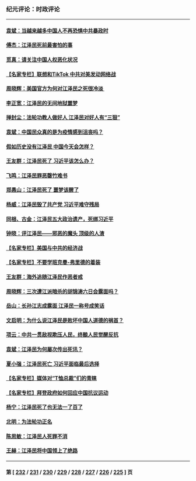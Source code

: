 ### 纪元评论：时政评论
---
#### [袁斌：当越来越多中国人不再恐惧中共暴政时](../../pages/nsc1025/n13878858.md) 
#### [傅杰：江泽民死前最害怕的事](../../pages/nsc1025/n13878857.md) 
#### [觅真：请关注中国人权恶化状况](../../pages/nsc1025/n13878810.md) 
#### [【名家专栏】联想和TikTok 中共对美发动网络战](../../pages/nsc1025/n13878428.md) 
#### [周晓辉：美国官方为何对江泽民之死很冷淡 ](../../pages/nsc1025/n13878497.md) 
#### [李正宽：江泽民的无间地狱噩梦](../../pages/nsc1025/n13878343.md) 
#### [掸封尘：法轮功教人做好人 江泽民对好人有“三狠”](../../pages/nsc1025/n13878333.md) 
#### [袁斌：中国民众真的是为疫情感到沮丧吗？](../../pages/nsc1025/n13878323.md) 
#### [假如历史没有江泽民 中国今天会怎样？](../../pages/nsc1025/n13878316.md) 
#### [王友群：江泽民死了 习近平该怎么办？](../../pages/nsc1025/n13878298.md) 
#### [飞鸣：江泽民罪恶罄竹难书](../../pages/nsc1025/n13878314.md) 
#### [郑愚山：江泽民死了 噩梦该醒了](../../pages/nsc1025/n13878243.md) 
#### [杨威：江泽民毁了共产党 习近平难守残局](../../pages/nsc1025/n13878158.md) 
#### [同根、古金：江泽民五大政治遗产，死绑习近平](../../pages/nsc1025/n13878195.md) 
#### [钟晓：评江泽民——邪恶的魔头 顶级的人渣](../../pages/nsc1025/n13878139.md) 
#### [【名家专栏】美国与中共的经济战](../../pages/nsc1025/n13877991.md) 
#### [【名家专栏】不要学班克曼-弗里德的着装](../../pages/nsc1025/n13877992.md) 
#### [王友群：海外追随江泽民作恶者戒](../../pages/nsc1025/n13877699.md) 
#### [周晓辉：三次遭江派暗杀的胡锦涛六日会露面吗？](../../pages/nsc1025/n13878035.md) 
#### [岳山：长孙江志成露面 江泽民一称号成笑话](../../pages/nsc1025/n13877969.md) 
#### [文启明：为什么说江泽民是败坏中国人道德的祸首？](../../pages/nsc1025/n13877840.md) 
#### [项云：中共一贯敌视欺压人民，终酿人民觉醒反抗](../../pages/nsc1025/n13877943.md) 
#### [袁斌：江泽民为何屡次传出死讯？](../../pages/nsc1025/n13877873.md) 
#### [夏小强：江泽民死亡 习近平面临最后选择](../../pages/nsc1025/n13877645.md) 
#### [【名家专栏】媒体对“T恤总裁”们的青睐](../../pages/nsc1025/n13877410.md) 
#### [【名家专栏】拜登政府如何回应中国抗议运动](../../pages/nsc1025/n13877490.md) 
#### [杨宁：江泽民死了也无法一了百了](../../pages/nsc1025/n13877640.md) 
#### [北明：为法轮功正名](../../pages/nsc1025/n13877596.md) 
#### [陈思敏：江泽民人死罪不消](../../pages/nsc1025/n13877371.md) 
#### [王赫：江泽民将中国领上了绝路](../../pages/nsc1025/n13877352.md) 

---
#### 第 [ [232](./232.md) / [231](./231.md) / [230](./230.md) / [229](./229.md) / [228](./228.md) / [227](./227.md) / [226](./226.md) / [225](./225.md) ] 页
